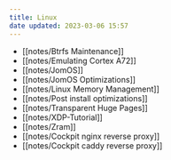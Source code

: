 ```yaml
---
title: Linux
date updated: 2023-03-06 15:57
---
```


- [[notes/Btrfs Maintenance]]
- [[notes/Emulating Cortex A72]]
- [[notes/JomOS]]
- [[notes/JomOS Optimizations]]
- [[notes/Linux Memory Management]]
- [[notes/Post install optimizations]]
- [[notes/Transparent Huge Pages]]
- [[notes/XDP-Tutorial]]
- [[notes/Zram]]
- [[notes/Cockpit nginx reverse proxy]]
- [[notes/Cockpit caddy reverse proxy]]
